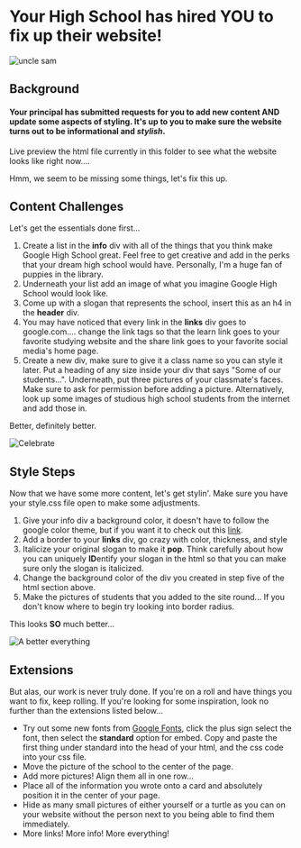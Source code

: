 # Your High School has hired YOU to fix up their website!

![uncle sam](https://upload.wikimedia.org/wikipedia/commons/f/f3/Uncle_Sam_%28pointing_finger%29.jpg)

## Background

#### Your principal has submitted requests for you to add new content AND update some aspects of styling. It's up to you to make sure the website turns out to be informational and *stylish*.

Live preview the html file currently in this folder to see what the website looks like right now....

Hmm, we seem to be missing some things, let's fix this up.

## Content Challenges


Let's get the essentials done first...
1. Create a list in the **info** div with all of the things that you think make Google High School great. Feel free to get creative and add in the perks that your dream high school would have. Personally, I'm a huge fan of puppies in the library.
2. Underneath your list add an image of what you imagine Google High School would look like.
3. Come up with a slogan that represents the school, insert this as an h4 in the **header** div.
4. You may have noticed that every link in the **links** div goes to google.com.... change the link tags so that the learn link goes to your favorite studying website and the share link goes to your favorite social media's home page.
5. Create a new div, make sure to give it a class name so you can style it later. Put a heading of any size inside your div that says "Some of our students...". Underneath, put three pictures of your classmate's faces. Make sure to ask for permission before adding a picture. Alternatively, look up some images of studious high school students from the internet and add those  in.

Better, definitely better.

![Celebrate](https://media.giphy.com/media/MTclfCr4tVgis/giphy.gif)

## Style Steps


Now that we have some more content, let's get stylin'. Make sure you have your style.css file open to make some adjustments.
1. Give your info div a background color, it doesn't have to follow the google color theme, but if you want it to check out this [link](https://color.adobe.com/Google-color-theme-8746933/edit/?copy=true&base=2&rule=Custom&selected=2&name=Copy%20of%20Google&mode=rgb&rgbvalues=0.290196,0.458824,0.901961,0.917647,0.145098,0.2,0.996078,0.737255,0.121569,0.266667,0.439216,0.901961,0.0313726,0.686275,0.133333&swatchOrder=0,1,2,3,4).
2. Add a border to your **links** div, go crazy with color, thickness, and style
3. Italicize your original slogan to make it **pop**. Think carefully about how you can uniquely **ID**entify your slogan in the html so that you can make sure only the slogan is italicized.
4. Change the background color of the div you created in step five of the html section above.
5. Make the pictures of students that you added to the site round... If you don't know where to begin try looking into border radius.

This looks **SO** much better...

![A better everything](https://media.giphy.com/media/mDgoyMIodEbCg/giphy.gif)

## Extensions

But alas, our work is never truly done. If you're on a roll and have things you want to fix, keep rolling. If you're looking for some inspiration, look no further than the extensions listed below...
* Try out some new fonts from [Google Fonts](https://fonts.google.com/), click the plus sign select the font, then select the **standard** option for embed. Copy and paste the first thing under standard into the head of your html, and the css code into your css file.
* Move the picture of the school to the center of the page.
* Add more pictures! Align them all in one row...
* Place all of the information you wrote onto a card and absolutely position it in the center of your page.
* Hide as many small pictures of either yourself or a turtle as you can on your website without the person next to you being able to find them immediately.
* More links! More info! More everything!
